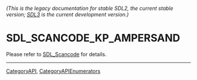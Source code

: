 ###### (This is the legacy documentation for stable SDL2, the current stable version; [SDL3](https://wiki.libsdl.org/SDL3/) is the current development version.)
# SDL_SCANCODE_KP_AMPERSAND

Please refer to [SDL_Scancode](SDL_Scancode) for details.

----
[CategoryAPI](CategoryAPI), [CategoryAPIEnumerators](CategoryAPIEnumerators)

